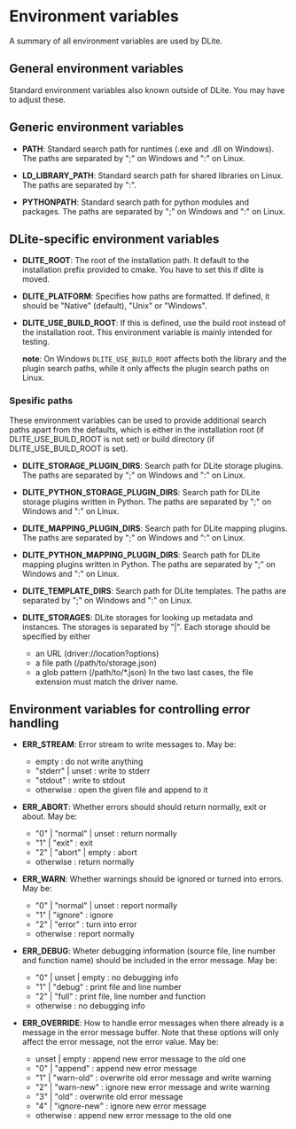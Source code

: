 Environment variables
=====================
A summary of all environment variables are used by DLite.


General environment variables
-----------------------------
Standard environment variables also known outside of DLite.  You may
have to adjust these.

Generic environment variables
-----------------------------
  - **PATH**: Standard search path for runtimes (.exe and .dll on Windows).
    The paths are separated by ";" on Windows and ":" on Linux.

  - **LD_LIBRARY_PATH**: Standard search path for shared libraries on
    Linux.  The paths are separated by ":".

  - **PYTHONPATH**: Standard search path for python modules and packages.
    The paths are separated by ";" on Windows and ":" on Linux.


DLite-specific environment variables
------------------------------------
  - **DLITE_ROOT**: The root of the installation path.  It default
    to the installation prefix provided to cmake.  You have to set this
    if dlite is moved.

  - **DLITE_PLATFORM**: Specifies how paths are formatted.  If defined,
    it should be "Native" (default), "Unix" or "Windows".

  - **DLITE_USE_BUILD_ROOT**: If this is defined, use the build root instead
    of the installation root.  This environment variable is mainly intended
    for testing.

    **note**:
    On Windows `DLITE_USE_BUILD_ROOT` affects both the library and the
    plugin search paths, while it only affects the plugin search paths on
    Linux.

### Spesific paths
These environment variables can be used to provide additional search
paths apart from the defaults, which is either in the installation
root (if DLITE_USE_BUILD_ROOT is not set) or build directory (if
DLITE_USE_BUILD_ROOT is set).

  - **DLITE_STORAGE_PLUGIN_DIRS**: Search path for DLite storage plugins.
    The paths are separated by ";" on Windows and ":" on Linux.

  - **DLITE_PYTHON_STORAGE_PLUGIN_DIRS**: Search path for DLite storage plugins
    written in Python.
    The paths are separated by ";" on Windows and ":" on Linux.

  - **DLITE_MAPPING_PLUGIN_DIRS**: Search path for DLite mapping plugins.
    The paths are separated by ";" on Windows and ":" on Linux.

  - **DLITE_PYTHON_MAPPING_PLUGIN_DIRS**: Search path for DLite mapping plugins
    written in Python.
    The paths are separated by ";" on Windows and ":" on Linux.

  - **DLITE_TEMPLATE_DIRS**: Search path for DLite templates.
    The paths are separated by ";" on Windows and ":" on Linux.

  - **DLITE_STORAGES**: DLite storages for looking up metadata and instances.
    The storages is separated by "|". Each storage should be specified by
    either
      - an URL (driver://location?options)
      - a file path (/path/to/storage.json)
      - a glob pattern (/path/to/*.json)
    In the two last cases, the file extension must match the driver name.


Environment variables for controlling error handling
----------------------------------------------------
  - **ERR_STREAM**: Error stream to write messages to.  May be:
      - empty             : do not write anything
      - "stderr" | unset  : write to stderr
      - "stdout"          : write to stdout
      - otherwise         : open the given file and append to it

  - **ERR_ABORT**: Whether errors should should return normally,
    exit or about.  May be:
      - "0" | "normal" | unset : return normally
      - "1" | "exit"           : exit
      - "2" | "abort" | empty  : abort
      - otherwise              : return normally

  - **ERR_WARN**: Whether warnings should be ignored or turned into errors.
    May be:
      - "0" | "normal" | unset : report normally
      - "1" | "ignore"         : ignore
      - "2" | "error"          : turn into error
      - otherwise              : report normally

  - **ERR_DEBUG**: Wheter debugging information (source file, line number
    and function name) should be included in the error message.  May be:
      - "0" | unset | empty  : no debugging info
      - "1" | "debug"        : print file and line number
      - "2" | "full"         : print file, line number and function
      - otherwise            : no debugging info

  - **ERR_OVERRIDE**: How to handle error messages when there already is a
     message in the error message buffer.  Note that these options will
     only affect the error message, not the error value.  May be:
      - unset | empty       : append new error message to the old one
      - "0" | "append"      : append new error message
      - "1" | "warn-old"    : overwrite old error message and write warning
      - "2" | "warn-new"    : ignore new error message and write warning
      - "3" | "old"         : overwrite old error message
      - "4" | "ignore-new"  : ignore new error message
      - otherwise           : append new error message to the old one

